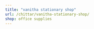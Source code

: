 ```yaml
---
title: "vanitha stationary shop"
url: /chittar/vanitha-stationary-shop/
shop: office supplies
---
```


